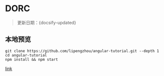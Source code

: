 # DORC

> 更新日期：{docsify-updated}

## 本地预览

```shell
git clone https://github.com/lipengzhou/angular-tutorial.git --depth 1
cd angular-tutorial
npm install && npm start
```


[link](/demo/ ':ignore')